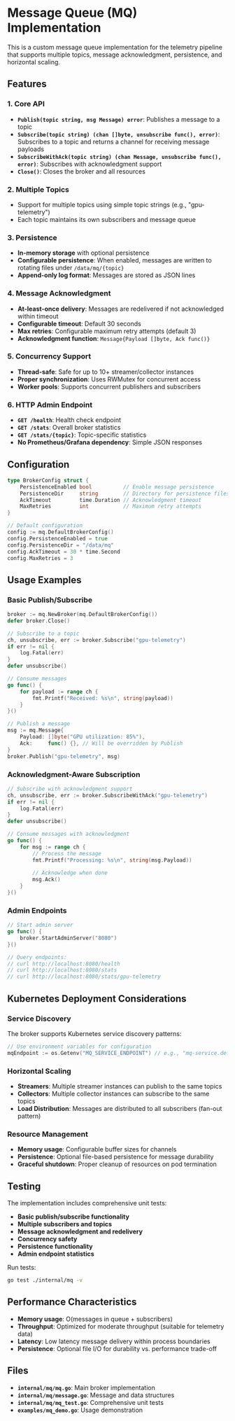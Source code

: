 # Message Queue (MQ) Implementation

This is a custom message queue implementation for the telemetry pipeline that supports multiple topics, message acknowledgment, persistence, and horizontal scaling.

## Features

### 1. Core API
- **`Publish(topic string, msg Message) error`**: Publishes a message to a topic
- **`Subscribe(topic string) (chan []byte, unsubscribe func(), error)`**: Subscribes to a topic and returns a channel for receiving message payloads
- **`SubscribeWithAck(topic string) (chan Message, unsubscribe func(), error)`**: Subscribes with acknowledgment support
- **`Close()`**: Closes the broker and all resources

### 2. Multiple Topics
- Support for multiple topics using simple topic strings (e.g., "gpu-telemetry")
- Each topic maintains its own subscribers and message queue

### 3. Persistence
- **In-memory storage** with optional persistence
- **Configurable persistence**: When enabled, messages are written to rotating files under `/data/mq/{topic}`
- **Append-only log format**: Messages are stored as JSON lines

### 4. Message Acknowledgment
- **At-least-once delivery**: Messages are redelivered if not acknowledged within timeout
- **Configurable timeout**: Default 30 seconds
- **Max retries**: Configurable maximum retry attempts (default 3)
- **Acknowledgment function**: `Message{Payload []byte, Ack func()}`

### 5. Concurrency Support
- **Thread-safe**: Safe for up to 10+ streamer/collector instances
- **Proper synchronization**: Uses RWMutex for concurrent access
- **Worker pools**: Supports concurrent publishers and subscribers

### 6. HTTP Admin Endpoint
- **`GET /health`**: Health check endpoint
- **`GET /stats`**: Overall broker statistics
- **`GET /stats/{topic}`**: Topic-specific statistics
- **No Prometheus/Grafana dependency**: Simple JSON responses

## Configuration

```go
type BrokerConfig struct {
    PersistenceEnabled bool          // Enable message persistence
    PersistenceDir     string        // Directory for persistence files
    AckTimeout         time.Duration // Acknowledgment timeout
    MaxRetries         int           // Maximum retry attempts
}

// Default configuration
config := mq.DefaultBrokerConfig()
config.PersistenceEnabled = true
config.PersistenceDir = "/data/mq"
config.AckTimeout = 30 * time.Second
config.MaxRetries = 3
```

## Usage Examples

### Basic Publish/Subscribe

```go
broker := mq.NewBroker(mq.DefaultBrokerConfig())
defer broker.Close()

// Subscribe to a topic
ch, unsubscribe, err := broker.Subscribe("gpu-telemetry")
if err != nil {
    log.Fatal(err)
}
defer unsubscribe()

// Consume messages
go func() {
    for payload := range ch {
        fmt.Printf("Received: %s\n", string(payload))
    }
}()

// Publish a message
msg := mq.Message{
    Payload: []byte("GPU utilization: 85%"),
    Ack:     func() {}, // Will be overridden by Publish
}
broker.Publish("gpu-telemetry", msg)
```

### Acknowledgment-Aware Subscription

```go
// Subscribe with acknowledgment support
ch, unsubscribe, err := broker.SubscribeWithAck("gpu-telemetry")
if err != nil {
    log.Fatal(err)
}
defer unsubscribe()

// Consume messages with acknowledgment
go func() {
    for msg := range ch {
        // Process the message
        fmt.Printf("Processing: %s\n", string(msg.Payload))
        
        // Acknowledge when done
        msg.Ack()
    }
}()
```

### Admin Endpoints

```go
// Start admin server
go func() {
    broker.StartAdminServer("8080")
}()

// Query endpoints:
// curl http://localhost:8080/health
// curl http://localhost:8080/stats
// curl http://localhost:8080/stats/gpu-telemetry
```

## Kubernetes Deployment Considerations

### Service Discovery
The broker supports Kubernetes service discovery patterns:

```go
// Use environment variables for configuration
mqEndpoint := os.Getenv("MQ_SERVICE_ENDPOINT") // e.g., "mq-service.default.svc.cluster.local:8080"
```

### Horizontal Scaling
- **Streamers**: Multiple streamer instances can publish to the same topics
- **Collectors**: Multiple collector instances can subscribe to the same topics
- **Load Distribution**: Messages are distributed to all subscribers (fan-out pattern)

### Resource Management
- **Memory usage**: Configurable buffer sizes for channels
- **Persistence**: Optional file-based persistence for message durability
- **Graceful shutdown**: Proper cleanup of resources on pod termination

## Testing

The implementation includes comprehensive unit tests:

- **Basic publish/subscribe functionality**
- **Multiple subscribers and topics**
- **Message acknowledgment and redelivery**
- **Concurrency safety**
- **Persistence functionality** 
- **Admin endpoint statistics**

Run tests:
```bash
go test ./internal/mq -v
```

## Performance Characteristics

- **Memory usage**: O(messages in queue + subscribers)
- **Throughput**: Optimized for moderate throughput (suitable for telemetry data)
- **Latency**: Low latency message delivery within process boundaries
- **Persistence**: Optional file I/O for durability vs. performance trade-off

## Files

- **`internal/mq/mq.go`**: Main broker implementation
- **`internal/mq/message.go`**: Message and data structures
- **`internal/mq/mq_test.go`**: Comprehensive unit tests
- **`examples/mq_demo.go`**: Usage demonstration